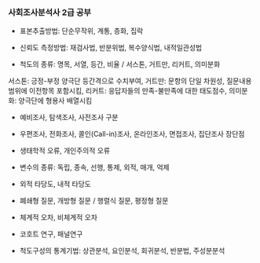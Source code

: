 ### 사회조사분석사 2급 공부

* 표본추출방법: 단순무작위, 계통, 층화, 집락

* 신뢰도 측정방법: 재검사법, 반분위법, 복수양식법, 내적일관성법

* 척도의 종류: 명목, 서열, 등간, 비율 / 서스톤, 거트만, 리커트, 의미분화

서스톤: 긍정-부정 양극단 등간격으로 수치부여, 거트만: 문항의 단일 차원성, 질문내용 범위에 이전항목 포함시킴, 리커트: 응답자들의 만족-불만족에 대한 태도점수, 의미분화: 양극단에 형용사 배열시킴

* 예비조사, 탐색조사, 사전조사 구분

* 우편조사, 전화조사, 콜인(Call-in)조사, 온라인조사, 면접조사, 집단조사 장단점

* 생태학적 오류, 개인주의적 오류

* 변수의 종류: 독립, 종속, 선행, 통제, 외적, 매개, 억제

* 외적 타당도, 내적 타당도

* 폐쇄형 질문, 개방형 질문 / 행렬식 질문, 평정형 질문

* 체계적 오차, 비체계적 오차

* 코호트 연구, 패널연구

* 척도구성의 통계기법: 상관분석, 요인분석, 회귀분석, 반분법, 주성분분석
